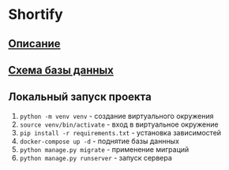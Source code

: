# Shortify

## [Описание](VISION.md)

## [Схема базы данных](schema.png)

## Локальный запуск проекта

1. `python -m venv venv` - создание виртуального окружения
2. `source venv/bin/activate` - вход в виртуальное окружение
3. `pip install -r requirements.txt` - установка зависимостей
4. `docker-compose up -d` - поднятие базы даннных
5. `python manage.py migrate` - применение миграций
6. `python manage.py runserver` - запуск сервера